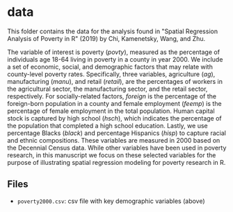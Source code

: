 # data

This folder contains the data for the analysis found in "Spatial Regression Analysis of Poverty in R" (2019) by Chi, Kamenetsky, Wang, and Zhu.
  

The variable of interest is poverty (*povty*), measured as the percentage of
individuals age 18-64 living in poverty in a county in year 2000. We include
a set of economic, social, and demographic factors that may relate with county-level poverty rates. Specifically, three variables, agriculture (*ag*), manufacturing (*manu*), and retail (*retail*), are the percentages of workers in the agricultural sector, the manufacturing sector, and the retail sector, respectively. For socially-related factors, *foreign* is the percentage of the foreign-born population in a county and female employment (*feemp*) is the percentage of female employment in the total population. Human capital stock is captured by high school (*hsch*), which indicates the percentage of the population that completed a high school education. Lastly, we use percentage Blacks (*black*) and percentage Hispanics (*hisp*) to capture racial and ethnic compositions. These variables are measured in 2000 based on the Decennial Census data. While other variables have been used in poverty research, in this manuscript we focus on these selected variables for the purpose of illustrating spatial regression modeling for poverty research in R.
 

## Files
 
- ```poverty2000.csv```: csv file with key demographic variables (above)

